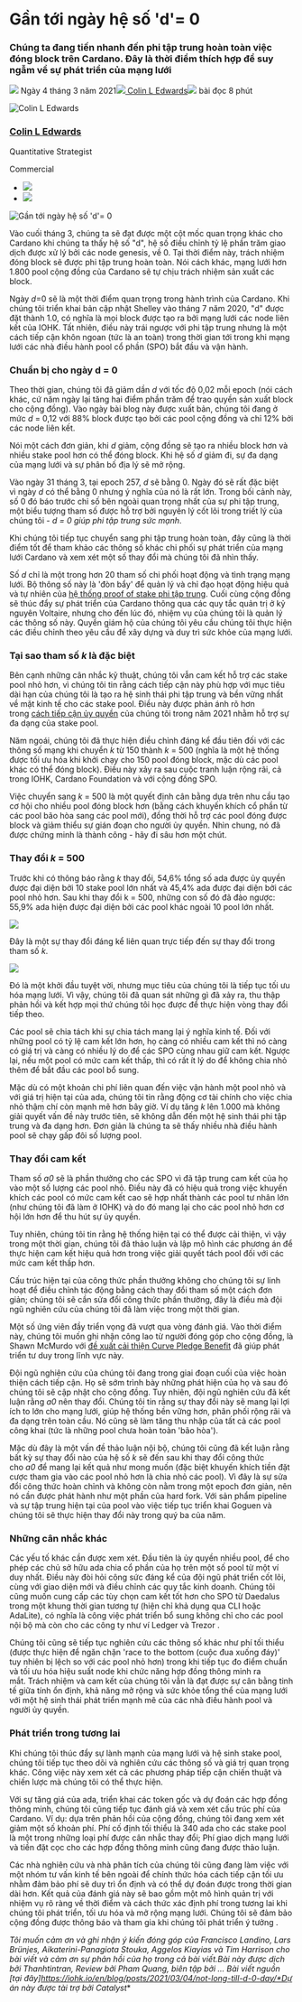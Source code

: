# Gần tới ngày hệ số 'd'= 0

### **Chúng ta đang tiến nhanh đến phi tập trung hoàn toàn việc đóng block trên Cardano. Đây là thời điểm thích hợp để suy ngẫm về sự phát triển của mạng lưới**

![](img/2021-03-04-not-long-till-d-0-day.002.png) Ngày 4 tháng 3 năm 2021![](img/2021-03-04-not-long-till-d-0-day.002.png)[ Colin L Edwards](tmp//en/blog/authors/colin-edwards/page-1/)![](img/2021-03-04-not-long-till-d-0-day.003.png) bài đọc 8 phút

![Colin L Edwards](img/2021-03-04-not-long-till-d-0-day.004.png)[](tmp//en/blog/authors/colin-edwards/page-1/)

### [**Colin L Edwards**](tmp//en/blog/authors/colin-edwards/page-1/)

Quantitative Strategist

Commercial

- ![](img/2021-03-04-not-long-till-d-0-day.005.png)[](mailto:colin.edwards@iohk.io "Email")
- ![](img/2021-03-04-not-long-till-d-0-day.006.png)[](https://www.linkedin.com/in/colin-edwards-04938a5/ "LinkedIn")

![Gần tới ngày hệ số 'd'= 0](img/2021-03-04-not-long-till-d-0-day.007.jpeg)

Vào cuối tháng 3, chúng ta sẽ đạt được một cột mốc quan trọng khác cho Cardano khi chúng ta thấy hệ số "d", hệ số điều chỉnh tỷ lệ phần trăm giao dịch được xử lý bởi các node genesis, về 0. Tại thời điểm này, trách nhiệm đóng block sẽ được phi tập trung hoàn toàn. Nói cách khác, mạng lưới hơn 1.800 pool cộng đồng của Cardano sẽ tự chịu trách nhiệm sản xuất các block.

Ngày *d*=0 sẽ là một thời điểm quan trọng trong hành trình của Cardano. Khi chúng tôi triển khai bản cập nhật Shelley vào tháng 7 năm 2020, "d" được đặt thành 1.0, có nghĩa là mọi block được tạo ra bởi mạng lưới các node liên kết của IOHK. Tất nhiên, điều này trái ngược với phi tập trung nhưng là một cách tiếp cận khôn ngoan (tức là an toàn) trong thời gian tới trong khi mạng lưới các nhà điều hành pool cổ phần (SPO) bắt đầu và vận hành.

### **Chuẩn bị cho ngày d = 0**

Theo thời gian, chúng tôi đã giảm dần *d* với tốc độ 0,02 mỗi epoch (nói cách khác, cứ năm ngày lại tăng hai điểm phần trăm để trao quyền sản xuất block cho cộng đồng). Vào ngày bài blog này được xuất bản, chúng tôi đang ở mức *d* = 0,12 với 88% block được tạo bởi các pool cộng đồng và chỉ 12% bởi các node liên kết.

Nói một cách đơn giản, khi *d* giảm, cộng đồng sẽ tạo ra nhiều block hơn và nhiều stake pool hơn có thể đóng block. Khi hệ số *d* giảm đi, sự đa dạng của mạng lưới và sự phân bố địa lý sẽ mở rộng.

Vào ngày 31 tháng 3, tại epoch 257, *d* sẽ bằng 0. Ngày đó sẽ rất đặc biệt vì ngày *d* có thể bằng 0 nhưng ý nghĩa của nó là rất lớn. Trong bối cảnh này, số 0 đó báo trước chỉ số bên ngoài quan trọng nhất của sự phi tập trung, một biểu tượng tham số được hỗ trợ bởi nguyên lý cốt lõi trong triết lý của chúng tôi - *d = 0 giúp phi tập trung sức mạnh*.

Khi chúng tôi tiếp tục chuyển sang phi tập trung hoàn toàn, đây cũng là thời điểm tốt để tham khảo các thông số khác chi phối sự phát triển của mạng lưới Cardano và xem xét một số thay đổi mà chúng tôi đã nhìn thấy.

 Số *d* chỉ là một trong hơn 20 tham số chi phối hoạt động và tình trạng mạng lưới. Bộ thông số này là 'đòn bẩy' để quản lý và chỉ đạo hoạt động hiệu quả và tự nhiên của [hệ thống proof of stake phi tập trung](https://iohk.io/en/blog/posts/2020/11/13/the-general-perspective-on-staking-in-cardano/). Cuối cùng cộng đồng sẽ thúc đẩy sự phát triển của Cardano thông qua các quy tắc quản trị ở kỷ nguyên Voltaire, nhưng cho đến lúc đó, nhiệm vụ của chúng tôi là quản lý các thông số này. Quyền giám hộ của chúng tôi yêu cầu chúng tôi thực hiện các điều chỉnh theo yêu cầu để xây dựng và duy trì sức khỏe của mạng lưới.

### **Tại sao tham số *k* là đặc biệt**

Bên cạnh những cân nhắc kỹ thuật, chúng tôi vẫn cam kết hỗ trợ các stake pool nhỏ hơn, vì chúng tôi tin rằng cách tiếp cận này phù hợp với mục tiêu dài hạn của chúng tôi là tạo ra hệ sinh thái phi tập trung và bền vững nhất về mặt kinh tế cho các stake pool. Điều này được phản ánh rõ hơn trong [cách tiếp cận ủy quyền](https://iohk.io/en/blog/posts/2020/12/10/delegating-to-decentralize-and-build-value/) của chúng tôi trong năm 2021 nhằm hỗ trợ sự đa dạng của stake pool.

Năm ngoái, chúng tôi đã thực hiện điều chỉnh đáng kể đầu tiên đối với các thông số mạng khi chuyển *k* từ 150 thành *k* = 500 (nghĩa là một hệ thống được tối ưu hóa khi khởi chạy cho 150 pool đóng block, mặc dù các pool khác có thể đóng block). Điều này xảy ra sau cuộc tranh luận rộng rãi, cả trong IOHK, Cardano Foundation và với cộng đồng SPO.

Việc chuyển sang *k* = 500 là một quyết định cân bằng dựa trên nhu cầu tạo cơ hội cho nhiều pool đóng block hơn (bằng cách khuyến khích cổ phần từ các pool bão hòa sang các pool mới), đồng thời hỗ trợ các pool đóng được block và giảm thiểu sự gián đoạn cho người ủy quyền. Nhìn chung, nó đã được chứng minh là thành công - hãy đi sâu hơn một chút.

### **Thay đổi *k* = 500**

Trước khi có thông báo rằng *k* thay đổi, 54,6% tổng số ada được ủy quyền được đại diện bởi 10 stake pool lớn nhất và 45,4% ada được đại diện bởi các pool nhỏ hơn. Sau khi thay đổi k = 500, những con số đó đã đảo ngược: 55,9% ada hiện được đại diện bởi các pool khác ngoài 10 pool lớn nhất.

![](img/2021-03-04-not-long-till-d-0-day.008.png)

Đây là một sự thay đổi đáng kể liên quan trực tiếp đến sự thay đổi trong tham số *k*.

![](img/2021-03-04-not-long-till-d-0-day.009.png)

Đó là một khởi đầu tuyệt vời, nhưng mục tiêu của chúng tôi là tiếp tục tối ưu hóa mạng lưới. Vì vậy, chúng tôi đã quan sát những gì đã xảy ra, thu thập phản hồi và kết hợp mọi thứ chúng tôi học được để thực hiện vòng thay đổi tiếp theo.

Các pool sẽ chia tách khi sự chia tách mang lại ý nghĩa kinh tế. Đối với những pool có tỷ lệ cam kết lớn hơn, họ càng có nhiều cam kết thì nó càng có giá trị và càng có nhiều lý do để các SPO cùng nhau giữ cam kết. Ngược lại, nếu một pool có mức cam kết thấp, thì có rất ít lý do để không chia nhỏ thêm để bắt đầu các pool bổ sung.

Mặc dù có một khoản chi phí liên quan đến việc vận hành một pool nhỏ và với  giá trị hiện tại của ada, chúng tôi tin rằng động cơ tài chính cho việc chia nhỏ  thậm chí còn mạnh mẽ hơn bây giờ. Ví dụ tăng *k* lên 1.000 mà không giải quyết vấn đề này trước tiên, sẽ không dẫn đến một hệ sinh thái phi tập trung và đa dạng hơn. Đơn giản là chúng ta sẽ thấy nhiều nhà điều hành pool sẽ chạy gấp đôi số lượng pool.

### **Thay đổi cam kết**

Tham số *a0* sẽ là phần thưởng cho các SPO vì đã tập trung cam kết của họ vào một số lượng các pool nhỏ. Điều này đã có hiệu quả trong việc khuyến khích các pool có mức cam kết cao sẽ hợp nhất thành các pool tư nhân lớn (như chúng tôi đã làm ở IOHK) và do đó mang lại cho các pool nhỏ hơn cơ hội lớn hơn để thu hút sự ủy quyền.

Tuy nhiên, chúng tôi tin rằng hệ thống hiện tại có thể được cải thiện, vì vậy trong một thời gian, chúng tôi đã thảo luận và lập mô hình các phương án để thực hiện cam kết hiệu quả hơn trong việc giải quyết tách pool đối với các mức cam kết thấp hơn.

Cấu trúc hiện tại của công thức phần thưởng không cho chúng tôi sự linh hoạt để điều chỉnh tác động bằng cách thay đổi tham số một cách đơn giản; chúng tôi sẽ cần sửa đổi công thức phần thưởng, đây là điều mà đội ngũ nghiên cứu của chúng tôi đã làm việc trong một thời gian.

Một số ứng viên đầy triển vọng đã vượt qua vòng đánh giá. Vào thời điểm này, chúng tôi muốn ghi nhận công lao từ người đóng góp cho cộng đồng, là Shawn McMurdo với [đề xuất cải thiện Curve Pledge Benefit](https://github.com/cardano-foundation/CIPs/pull/12) đã giúp phát triển tư duy trong lĩnh vực này.

Đội ngũ nghiên cứu của chúng tôi đang trong giai đoạn cuối của việc hoàn thiện cách tiếp cận. Họ sẽ sớm trình bày những phát hiện của họ và sau đó chúng tôi sẽ cập nhật cho cộng đồng. Tuy nhiên, đội ngũ nghiên cứu đã kết luận rằng *a0* nên thay đổi. Chúng tôi tin rằng sự thay đổi này sẽ mang lại lợi ích to lớn cho mạng lưới, giúp hệ thống bền vững hơn, phân phối rộng rãi và đa dạng trên toàn cầu. Nó cũng sẽ làm tăng thu nhập của tất cả các pool công khai (tức là những pool chưa hoàn toàn 'bão hòa').

Mặc dù đây là một vấn đề thảo luận nội bộ, chúng tôi cũng đã kết luận rằng bất kỳ sự thay đổi nào của hệ số *k* sẽ đến sau khi thay đổi công thức cho *a0* để mang lại kết quả như mong muốn (đặc biệt khuyến khích tiền đặt cược tham gia vào các pool nhỏ hơn là chia nhỏ các pool). Vì đây là sự sửa đổi công thức hoàn chỉnh và không còn nằm trong một epoch đơn giản, nên nó cần được phát hành như một phần của hard fork. Với sản phẩm pipeline và sự tập trung hiện tại của pool vào việc tiếp tục triển khai Goguen và chúng tôi sẽ thực hiện thay đổi này trong quý ba của năm.

### **Những cân nhắc ​​khác**

Các yếu tố khác cần được xem xét. Đầu tiên là ủy quyền nhiều pool, để cho phép các chủ sở hữu ada chia cổ phần của họ trên một số pool từ một ví duy nhất. Điều này đòi hỏi công sức đáng kể của đội ngũ phát triển cốt lõi, cùng với giao diện mới và điều chỉnh các quy tắc kinh doanh. Chúng tôi cũng muốn cung cấp các tùy chọn cam kết tốt hơn cho SPO từ Daedalus trong một khung thời gian tương tự (hiện chỉ khả dụng qua CLI hoặc AdaLite), có nghĩa là công việc phát triển bổ sung không chỉ cho các pool nội bộ mà còn cho các công ty như ví Ledger và Trezor .

Chúng tôi cũng sẽ tiếp tục nghiên cứu các thông số khác như phí tối thiểu (được thực hiện để ngăn chặn 'race to the bottom (cuộc đua xuống đáy)' tuy nhiên bị lệch so với các pool nhỏ hơn) trong khi tiếp tục đo điểm chuẩn và tối ưu hóa hiệu suất node khi chức năng hợp đồng thông minh ra mắt. Trách nhiệm và cam kết của chúng tôi vẫn là đạt được sự cân bằng tinh tế giữa tính ổn định, khả năng mở rộng và sức khỏe tổng thể của mạng lưới với một hệ sinh thái phát triển mạnh mẽ của các nhà điều hành pool và người ủy quyền.

### **Phát triển trong tương lai**

Khi chúng tôi thúc đẩy sự lành mạnh của mạng lưới và hệ sinh stake pool, chúng tôi tiếp tục theo dõi và nghiên cứu các thông số và giá trị quan trọng khác. Công việc này xem xét cả các phương pháp tiếp cận chiến thuật và chiến lược mà chúng tôi có thể thực hiện.

Với sự tăng giá của ada, triển khai các token gốc và dự đoán các hợp đồng thông minh, chúng tôi cũng tiếp tục đánh giá và xem xét cấu trúc phí của Cardano. Ví dụ: dựa trên phản hồi của cộng đồng, chúng tôi đang xem xét giảm một số khoản phí. Phí cố định tối thiểu là 340 ada cho các stake pool là một trong những loại phí được cân nhắc thay đổi; Phí giao dịch mạng lưới và tiền đặt cọc cho các hợp đồng thông minh cũng đang được thảo luận.

Các nhà nghiên cứu và nhà phân tích của chúng tôi cũng đang làm việc với một nhóm tư vấn kinh tế bên ngoài để chính thức hóa cách tiếp cận tối ưu nhằm đảm bảo phí sẽ duy trì ổn định và có thể dự đoán được trong thời gian dài hơn. Kết quả của đánh giá này sẽ bao gồm một mô hình quản trị với nhiệm vụ rõ ràng về thời điểm và cách thức xác định phí trong tương lai khi chúng tôi phát triển, tối ưu hóa và mở rộng mạng lưới. Chúng tôi sẽ đảm bảo cộng đồng được thông báo và tham gia khi chúng tôi phát triển ý tưởng .

*Tôi muốn cảm ơn và ghi nhận ý kiến đóng góp của Francisco Landino, Lars Brünjes, Aikaterini-Panagiota Stouka, Aggelos Kiayias và Tim Harrison ​​cho bài viết và cảm ơn sự phản hồi của họ trong cả bài viết.Bài này được dịch bởi Thanhtintran, Review bởi Pham Quang, biên tập bởi ... Bài viết nguồn [tại đây]https://iohk.io/en/blog/posts/2021/03/04/not-long-till-d-0-day/*Dự án này được tài trợ bởi Catalyst**

